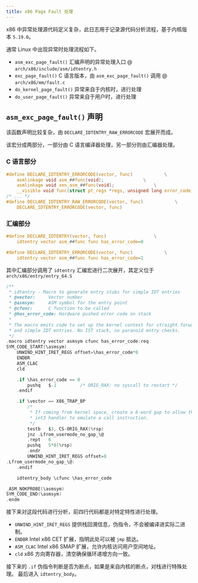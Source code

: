 ```yaml
---
title: x86 Page Fault 处理
---
```


x86 中异常处理源代码定义复杂，此日志用于记录源代码分析流程，基于内核版本 `5.19.0`。

通常 Linux 中出现异常时处理流程如下。

- `asm_exc_page_fault()` 汇编声明的异常处理入口 @ `arch/x86/include/asm/idtentry.h`
- `exc_page_fault()` C 语言版本，由 `asm_exc_page_fault()` 调用 @ `arch/x86/mm/fault.c`
- `do_kernel_page_fault()` 异常来自于内核时，进行处理
- `do_user_page_fault()` 异常来自于用户时，进行处理

## `asm_exc_page_fault()` 声明

该函数声明比较复杂，由 `DECLARE_IDTENTRY_RAW_ERRORCODE` 宏展开而成。

该宏分成两部分，一部分由 C 语言编译器处理，另一部分则由汇编器处理。

### C 语言部分

```c
#define DECLARE_IDTENTRY_ERRORCODE(vector, func)			\
	asmlinkage void asm_##func(void);				\
	asmlinkage void xen_asm_##func(void);				\
	__visible void func(struct pt_regs *regs, unsigned long error_code)
/* ... */
#define DECLARE_IDTENTRY_RAW_ERRORCODE(vector, func)			\
	DECLARE_IDTENTRY_ERRORCODE(vector, func)
```

### 汇编部分

```c
#define DECLARE_IDTENTRY(vector, func)					\
	idtentry vector asm_##func func has_error_code=0

#define DECLARE_IDTENTRY_ERRORCODE(vector, func)			\
	idtentry vector asm_##func func has_error_code=1
```

其中汇编部分调用了 `idtentry` 汇编宏进行二次展开，其定义位于 `arch/x86/entry/entry_64.S`

```c
/**
 * idtentry - Macro to generate entry stubs for simple IDT entries
 * @vector:		Vector number
 * @asmsym:		ASM symbol for the entry point
 * @cfunc:		C function to be called
 * @has_error_code:	Hardware pushed error code on stack
 *
 * The macro emits code to set up the kernel context for straight forward
 * and simple IDT entries. No IST stack, no paranoid entry checks.
 */
.macro idtentry vector asmsym cfunc has_error_code:req
SYM_CODE_START(\asmsym)
	UNWIND_HINT_IRET_REGS offset=\has_error_code*8
	ENDBR
	ASM_CLAC
	cld

	.if \has_error_code == 0
		pushq	$-1			/* ORIG_RAX: no syscall to restart */
	.endif

	.if \vector == X86_TRAP_BP
		/*
		 * If coming from kernel space, create a 6-word gap to allow the
		 * int3 handler to emulate a call instruction.
		 */
		testb	$3, CS-ORIG_RAX(%rsp)
		jnz	.Lfrom_usermode_no_gap_\@
		.rept	6
		pushq	5*8(%rsp)
		.endr
		UNWIND_HINT_IRET_REGS offset=8
.Lfrom_usermode_no_gap_\@:
	.endif

	idtentry_body \cfunc \has_error_code

_ASM_NOKPROBE(\asmsym)
SYM_CODE_END(\asmsym)
.endm
```

接下来对这段代码进行分析，前四行代码都是对特定特性进行处理。

- `UNWIND_HINT_IRET_REGS` 提供栈回溯信息，伪指令，不会被编译进实际二进制。
- `ENDBR` Intel x86 CET 扩展，指明此处可以被 `jmp` 抵达。
- `ASM_CLAC` Intel x86 SMAP 扩展，允许内核访问用户空间地址。
- `cld` x86 方向寄存器，清空确保循环递增方向一致。

接下来的 `.if` 伪指令判断是否为断点，如果是来自内核的断点，对栈进行特殊处理。
最后进入 `idtentry_body`。
